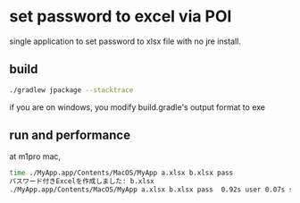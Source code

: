 # set password to excel via POI

single application to set password to xlsx file with no jre install.

## build

```bash
./gradlew jpackage --stacktrace
```

if you are on windows, you modify build.gradle's output format to exe

## run and performance

at m1pro mac,
```bash
time ./MyApp.app/Contents/MacOS/MyApp a.xlsx b.xlsx pass
パスワード付きExcelを作成しました: b.xlsx
./MyApp.app/Contents/MacOS/MyApp a.xlsx b.xlsx pass  0.92s user 0.07s system 178% cpu 0.554 total
```




